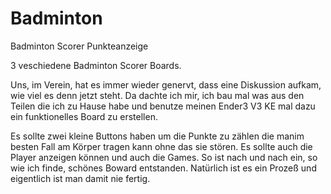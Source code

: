 # Badminton
Badminton Scorer Punkteanzeige

3 veschiedene Badminton Scorer Boards.

Uns, im Verein, hat es immer wieder genervt, dass eine Diskussion aufkam, wie viel es denn jetzt steht.
Da dachte ich mir, ich bau mal was aus den Teilen die ich zu Hause habe und benutze meinen Ender3 V3 KE mal dazu 
ein funktionelles Board zu erstellen.

Es sollte zwei kleine Buttons haben um die Punkte zu zählen die manim besten Fall am Körper tragen kann ohne das sie stören.
Es sollte auch die Player anzeigen können und auch die Games.
So ist nach und nach ein, so wie ich finde, schönes Boward entstanden.
Natürlich ist es ein Prozeß und eigentlich ist man damit nie fertig.


